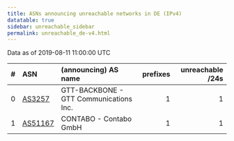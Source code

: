 ```yaml
---
title: ASNs announcing unreachable networks in DE (IPv4)
datatable: true
sidebar: unreachable_sidebar
permalink: unreachable_de-v4.html
---
```


Data as of 2019-08-11 11:00:00 UTC


<div class="datatable-begin"></div>

|   # | ASN                                    | (announcing) AS name                   |   prefixes |   unreachable /24s |
|----:|:---------------------------------------|:---------------------------------------|-----------:|-------------------:|
|   0 | [AS3257](unreachable_AS3257-v4.html)   | GTT-BACKBONE - GTT Communications Inc. |          1 |                  1 |
|   1 | [AS51167](unreachable_AS51167-v4.html) | CONTABO - Contabo GmbH                 |          1 |                  1 |

<div class="datatable-end"></div>